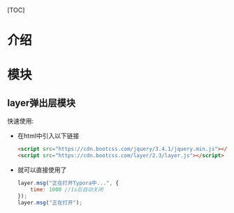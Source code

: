 [TOC]

# 介绍

# 模块

## layer弹出层模块

快速使用:

- 在html中引入以下链接

  ```html
  <script src="https://cdn.bootcss.com/jquery/3.4.1/jquery.min.js"></script>
  <script src="https://cdn.bootcss.com/layer/2.3/layer.js"></script>
  ```

- 就可以直接使用了

  ```js
  layer.msg("正在打开Typora中...", {
      time: 1000 //1s后自动关闭
  });
  layer.msg("正在打开");
  ```

  